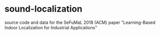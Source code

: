 # sound-localization
source code and data for the SeFuMaL 2018 (ACM) paper "Learning-Based Indoor Localization for Industrial Applications"

